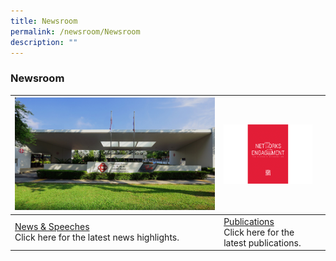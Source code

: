 ```yaml
---
title: Newsroom
permalink: /newsroom/Newsroom
description: ""
---
```

### Newsroom



| ![](/images/NewsRoom/pa-hq-building.png) | ![](/images/NewsRoom/publicationstn.png) |  |
| -------- | -------- | -------- |
| [News & Speeches](/resource/)<br>Click here for the latest news highlights.     |               [Publications](/newsroom/Publications)<br>Click here for the latest publications. |      |